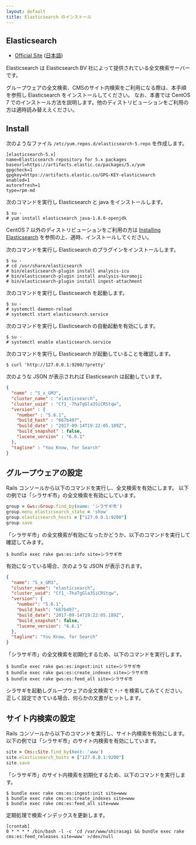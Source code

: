 ```yaml
---
layout: default
title: Elasticsearch のインストール
---
```


## Elasticsearch

- [Official Site](https://www.elastic.co/products/elasticsearch) ([日本語](https://www.elastic.co/jp/products/elasticsearch))

Elasticsearch は Elasticsearch BV 社によって提供されている全文検索サーバーです。

グループウェアの全文検索、CMSのサイト内検索をご利用になる際は、本手順を参照し Elasticsearch をインストールしてください。
なお、本書では CentOS 7 でのインストール方法を説明します。他のディストリビューションをご利用の方は適時読み替ええください。

## Install

次のようなファイル `/etc/yum.repos.d/elasticsearch-5.repo` を作成します。

~~~
[elasticsearch-5.x]
name=Elasticsearch repository for 5.x packages
baseurl=https://artifacts.elastic.co/packages/5.x/yum
gpgcheck=1
gpgkey=https://artifacts.elastic.co/GPG-KEY-elasticsearch
enabled=1
autorefresh=1
type=rpm-md
~~~

次のコマンドを実行し Elasticsearch と java をインストールします。

~~~
$ su -
# yum install elasticsearch java-1.8.0-openjdk
~~~

CentOS 7 以外のディストリビューションをご利用の方は [Installing Elasticsearch](https://www.elastic.co/guide/en/elasticsearch/reference/current/install-elasticsearch.html) を参照の上、適時、インストールしてください。

次のコマンドを実行し Elasticsearch のプラグインをインストールします。

~~~
$ su -
# cd /usr/share/elasticsearch
# bin/elasticsearch-plugin install analysis-icu
# bin/elasticsearch-plugin install analysis-kuromoji
# bin/elasticsearch-plugin install ingest-attachment
~~~

次のコマンドを実行し Elasticsearch を起動します。

~~~
$ su -
# systemctl daemon-reload
# systemctl start elasticsearch.service
~~~

次のコマンドを実行し Elasticsearch の自動起動を有効にします。

~~~
$ su -
# systemctl enable elasticsearch.service
~~~

次のコマンドを実行し Elasticsearch が起動していることを確認します。

~~~shell
$ curl 'http://127.0.0.1:9200/?pretty'
~~~

次のような JSON が表示されれば Elasticsearch は起動しています。

~~~JSON
{
  "name" : "S_x_GM3",
  "cluster_name" : "elasticsearch",
  "cluster_uuid" : "Cf1_-7haTgGla3SiCRStqw",
  "version" : {
    "number" : "5.6.1",
    "build_hash" : "667b497",
    "build_date" : "2017-09-14T19:22:05.189Z",
    "build_snapshot" : false,
    "lucene_version" : "6.6.1"
  },
  "tagline" : "You Know, for Search"
}
~~~

## グループウェアの設定

Rails コンソールから以下のコマンドを実行し、全文検索を有効にします。
以下の例では「シラサギ市」の全文検索を有効にしています。

~~~ruby
group = Gws::Group.find_by(name: 'シラサギ市')
group.menu_elasticsearch_state = 'show'
group.elasticsearch_hosts = ["127.0.0.1:9200"]
group.save
~~~

「シラサギ市」の全文検索が有効になったかどうか、以下のコマンドを実行して確認してみます。

~~~shell
$ bundle exec rake gws:es:info site=シラサギ市
~~~

有効になっている場合、次のような JSON が表示されます。

~~~JSON
{
  "name": "S_x_GM3",
  "cluster_name": "elasticsearch",
  "cluster_uuid": "Cf1_-7haTgGla3SiCRStqw",
  "version": {
    "number": "5.6.1",
    "build_hash": "667b497",
    "build_date": "2017-09-14T19:22:05.189Z",
    "build_snapshot": false,
    "lucene_version": "6.6.1"
  },
  "tagline": "You Know, for Search"
}
~~~

「シラサギ市」の全文検索を初期化するため、以下のコマンドを実行します。

~~~shell
$ bundle exec rake gws:es:ingest:init site=シラサギ市
$ bundle exec rake gws:es:create_indexes site=シラサギ市
$ bundle exec rake gws:es:feed_all site=シラサギ市
~~~

シラサギを起動しグループウェアの全文検索で `*:*` を検索してみてください。
正しく設定できている場合、何らかの文書がヒットします。


## サイト内検索の設定

Rails コンソールから以下のコマンドを実行し、サイト内検索を有効にします。
以下の例では「シラサギ市」のサイト内検索を有効にしています。

~~~ruby
site = Cms::Site.find_by(host: 'www')
site.elasticsearch_hosts = ["127.0.0.1:9200"]
site.save
~~~

「シラサギ市」のサイト内検索を初期化するため、以下のコマンドを実行します。

~~~shell
$ bundle exec rake cms:es:ingest:init site=www
$ bundle exec rake cms:es:create_indexes site=www
$ bundle exec rake cms:es:feed_all site=www
~~~

定期処理で検索インデックスを更新します。

~~~shell
[crontab]
0 * * * * /bin/bash -l -c 'cd /var/www/shirasagi && bundle exec rake cms:es:feed_releases site=www' >/dev/null
~~~
